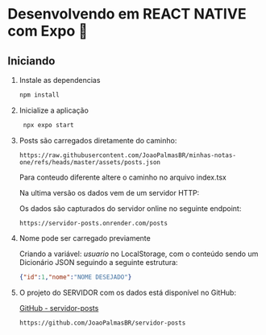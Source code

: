 # Desenvolvendo em REACT NATIVE com Expo 👋

## Iniciando

1. Instale as dependencias

   ```bash
   npm install
   ```

2. Inicialize a aplicação

   ```bash
    npx expo start
   ```

3. Posts são carregados diretamente do caminho:

   ```link
   https://raw.githubusercontent.com/JoaoPalmasBR/minhas-notas-one/refs/heads/master/assets/posts.json
   ```

   Para conteudo diferente altere o caminho no arquivo index.tsx

   Na ultima versão os dados vem de um servidor HTTP:

   Os dados são capturados do servidor online no seguinte endpoint:

   ```link
   https://servidor-posts.onrender.com/posts
   ```

4. Nome pode ser carregado previamente

   Criando a variável: _usuario_ no LocalStorage, com o conteúdo sendo um Dicionário JSON seguindo a seguinte estrutura:

   ```JSON
   {"id":1,"nome":"NOME DESEJADO"}
   ```

5. O projeto do SERVIDOR com os dados está disponível no GitHub:

   [GitHub - servidor-posts](https://github.com/JoaoPalmasBR/servidor-posts)

   ```link
   https://github.com/JoaoPalmasBR/servidor-posts
   ```
